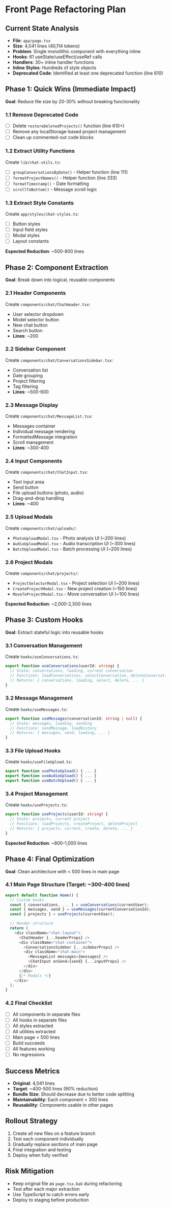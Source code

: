 # Front Page Refactoring Plan

## Current State Analysis
- **File**: `app/page.tsx`
- **Size**: 4,041 lines (40,114 tokens)
- **Problem**: Single monolithic component with everything inline
- **Hooks**: 61 useState/useEffect/useRef calls
- **Handlers**: 30+ inline handler functions
- **Inline Styles**: Hundreds of style objects
- **Deprecated Code**: Identified at least one deprecated function (line 610)

## Phase 1: Quick Wins (Immediate Impact)
**Goal**: Reduce file size by 20-30% without breaking functionality

### 1.1 Remove Deprecated Code
- [ ] Delete `restoreDeletedProjects()` function (line 610+)
- [ ] Remove any localStorage-based project management
- [ ] Clean up commented-out code blocks

### 1.2 Extract Utility Functions
Create `lib/chat-utils.ts`:
- [ ] `groupConversationsByDate()` - Helper function (line 111)
- [ ] `formatProjectNames()` - Helper function (line 333)
- [ ] `formatTimestamp()` - Date formatting
- [ ] `scrollToBottom()` - Message scroll logic

### 1.3 Extract Style Constants
Create `app/styles/chat-styles.ts`:
- [ ] Button styles
- [ ] Input field styles
- [ ] Modal styles
- [ ] Layout constants

**Expected Reduction**: ~500-800 lines

## Phase 2: Component Extraction
**Goal**: Break down into logical, reusable components

### 2.1 Header Components
Create `components/chat/ChatHeader.tsx`:
- User selector dropdown
- Model selector button
- New chat button
- Search button
- **Lines**: ~200

### 2.2 Sidebar Component
Create `components/chat/ConversationsSidebar.tsx`:
- Conversation list
- Date grouping
- Project filtering
- Tag filtering
- **Lines**: ~500-600

### 2.3 Message Display
Create `components/chat/MessageList.tsx`:
- Messages container
- Individual message rendering
- FormattedMessage integration
- Scroll management
- **Lines**: ~300-400

### 2.4 Input Components
Create `components/chat/ChatInput.tsx`:
- Text input area
- Send button
- File upload buttons (photo, audio)
- Drag-and-drop handling
- **Lines**: ~400

### 2.5 Upload Modals
Create `components/chat/uploads/`:
- `PhotoUploadModal.tsx` - Photo analysis UI (~200 lines)
- `AudioUploadModal.tsx` - Audio transcription UI (~300 lines)
- `BatchUploadModal.tsx` - Batch processing UI (~200 lines)

### 2.6 Project Modals
Create `components/chat/projects/`:
- `ProjectSelectorModal.tsx` - Project selection UI (~200 lines)
- `CreateProjectModal.tsx` - New project creation (~150 lines)
- `MoveToProjectModal.tsx` - Move conversation UI (~100 lines)

**Expected Reduction**: ~2,000-2,500 lines

## Phase 3: Custom Hooks
**Goal**: Extract stateful logic into reusable hooks

### 3.1 Conversation Management
Create `hooks/useConversations.ts`:
```typescript
export function useConversations(userId: string) {
  // State: conversations, loading, current conversation
  // Functions: loadConversations, selectConversation, deleteConversation
  // Returns: { conversations, loading, select, delete, ... }
}
```

### 3.2 Message Management
Create `hooks/useMessages.ts`:
```typescript
export function useMessages(conversationId: string | null) {
  // State: messages, loading, sending
  // Functions: sendMessage, loadHistory
  // Returns: { messages, send, loading, ... }
}
```

### 3.3 File Upload Hooks
Create `hooks/useFileUpload.ts`:
```typescript
export function usePhotoUpload() { ... }
export function useAudioUpload() { ... }
export function useBatchUpload() { ... }
```

### 3.4 Project Management
Create `hooks/useProjects.ts`:
```typescript
export function useProjects(userId: string) {
  // State: projects, current project
  // Functions: loadProjects, createProject, deleteProject
  // Returns: { projects, current, create, delete, ... }
}
```

**Expected Reduction**: ~800-1,000 lines

## Phase 4: Final Optimization
**Goal**: Clean architecture with < 500 lines in main page

### 4.1 Main Page Structure (Target: ~300-400 lines)
```typescript
export default function Home() {
  // Custom hooks
  const { conversations, ... } = useConversations(currentUser);
  const { messages, send } = useMessages(currentConversationId);
  const { projects } = useProjects(currentUser);

  // Render structure
  return (
    <div className="chat-layout">
      <ChatHeader {...headerProps} />
      <div className="chat-container">
        <ConversationsSidebar {...sidebarProps} />
        <div className="chat-main">
          <MessageList messages={messages} />
          <ChatInput onSend={send} {...inputProps} />
        </div>
      </div>
      {/* Modals */}
    </div>
  );
}
```

### 4.2 Final Checklist
- [ ] All components in separate files
- [ ] All hooks in separate files
- [ ] All styles extracted
- [ ] All utilities extracted
- [ ] Main page < 500 lines
- [ ] Build succeeds
- [ ] All features working
- [ ] No regressions

## Success Metrics
- **Original**: 4,041 lines
- **Target**: ~400-500 lines (90% reduction)
- **Bundle Size**: Should decrease due to better code splitting
- **Maintainability**: Each component < 300 lines
- **Reusability**: Components usable in other pages

## Rollout Strategy
1. Create all new files on a feature branch
2. Test each component individually
3. Gradually replace sections of main page
4. Final integration and testing
5. Deploy when fully verified

## Risk Mitigation
- Keep original file as `page.tsx.bak` during refactoring
- Test after each major extraction
- Use TypeScript to catch errors early
- Deploy to staging before production
